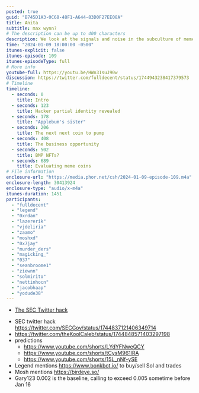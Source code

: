 ```yaml
---
posted: true
guid: "B745D1A3-0C68-48F1-A644-83D0F27EE08A"
title: Anita
subtitle: max wynn?
# The description can be up to 400 characters
description: We look at the signals and noise in the subculture of memecoins, also known as lottery tickets
time: "2024-01-09 18:00:00 -0500"
itunes-explicit: false
itunes-episode: 109
itunes-episodeType: full
# More info
youtube-full: https://youtu.be/HWn31suJ90w
discussion: https://twitter.com/fulldecent/status/1744943238417379573
# Timeline
timeline:
  - seconds: 0
    title: Intro
  - seconds: 123
    title: Hacker partial identity revealed
  - seconds: 178
    title: "Applebum's sister"
  - seconds: 206
    title: The next next coin to pump
  - seconds: 408
    title: The business opportunity
  - seconds: 502
    title: BMP NFTs?
  - seconds: 689
    title: Evaluating meme coins
# File information
enclosure-url: "https://media.phor.net/csh/2024-01-09-episode-109.m4a"
enclosure-length: 30413924
enclosure-type: "audio/x-m4a"
itunes-duration: 1451
participants:
  - "fulldecent"
  - "legend"
  - "0xrdan"
  - "lazererik"
  - "vjdeliria"
  - "zaamo"
  - "moshxd"
  - "0x7jay"
  - "murder_ders"
  - "magicking_"
  - "037"
  - "seanbroome1"
  - "ziewnn"
  - "solmirito"
  - "nettinhocn"
  - "jacobhaap"
  - "yodude38"
---
```


- [The SEC Twitter hack](https://twitter.com/SECGov/status/1744837121406349714)

<!--end of quick notes-->

- SEC twitter hack https://twitter.com/SECGov/status/1744837121406349714 
- https://twitter.com/theKoolCaleb/status/1744848571403297198 
- predictions
  - https://www.youtube.com/shorts/LYdYFNweQCY
  - https://www.youtube.com/shorts/tCysM961lRA
  - https://www.youtube.com/shorts/15L_nNf-ySE
- Legend mentions https://www.bonkbot.io/ to buy/sell Sol and trades
- Mosh mentions https://birdeye.so/ 
- Gary123 0.002 is the baseline, calling to exceed 0.005 sometime before Jan 16
